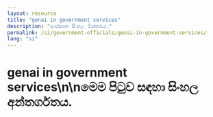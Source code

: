 ```yaml
---
layout: resource
title: "genai in government services"
description: "සංස්කෘත සිංහල විස්තරය."
permalink: /si/government-officials/genai-in-government-services/
lang: "si"
---
```


# genai in government services\n\nමෙම පිටුව සඳහා සිංහල අන්තර්ගතය.
